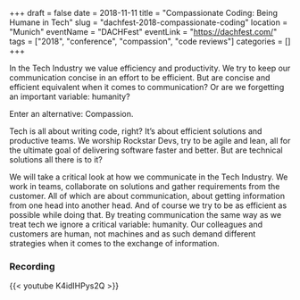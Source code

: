 +++
draft = false
date = 2018-11-11
title = "Compassionate Coding: Being Humane in Tech"
slug = "dachfest-2018-compassionate-coding"
location = "Munich"
eventName = "DACHFest"
eventLink = "https://dachfest.com/"
tags = ["2018", "conference", "compassion", "code reviews"]
categories = []
+++

In the Tech Industry we value efficiency and productivity. We try to keep our communication concise in an effort to be efficient. But are concise and efficient equivalent when it comes to communication? Or are we forgetting an important variable: humanity?

Enter an alternative: Compassion.

Tech is all about writing code, right? It’s about efficient solutions and productive teams. We worship Rockstar Devs, try to be agile and lean, all for the ultimate goal of delivering software faster and better. But are technical solutions all there is to it?

We will take a critical look at how we communicate in the Tech Industry. We work in teams, collaborate on solutions and gather requirements from the customer. All of which are about communication, about getting information from one head into another head. And of course we try to be as efficient as possible while doing that. By treating communication the same way as we treat tech we ignore a critical variable: humanity. Our colleagues and customers are human, not machines and as such demand different strategies when it comes to the exchange of information.

### Recording

{{< youtube K4idIHPys2Q >}}